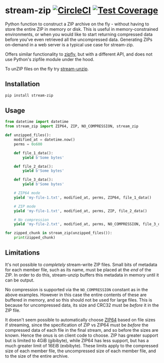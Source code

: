 # stream-zip [![CircleCI](https://circleci.com/gh/uktrade/stream-zip.svg?style=shield)](https://circleci.com/gh/uktrade/stream-zip) [![Test Coverage](https://api.codeclimate.com/v1/badges/80442ee55a1276e83b44/test_coverage)](https://codeclimate.com/github/uktrade/stream-zip/test_coverage)

Python function to construct a ZIP archive on the fly - without having to store the entire ZIP in memory or disk. This is useful in memory-constrained environments, or when you would like to start returning compressed data before you've even retrieved all the uncompressed data. Generating ZIPs on-demand in a web server is a typical use case for stream-zip.

Offers similar functionality to [zipfly](https://github.com/BuzonIO/zipfly), but with a different API, and does not use Python's zipfile module under the hood.

To unZIP files on the fly try [stream-unzip](https://github.com/uktrade/stream-unzip).


## Installation

```bash
pip install stream-zip
```


## Usage

```python
from datetime import datetime
from stream_zip import ZIP64, ZIP, NO_COMPRESSION, stream_zip

def unzipped_files():
    modified_at = datetime.now()
    perms = 0o600

    def file_1_data():
        yield b'Some bytes'

    def file_2_data():
        yield b'Some bytes'

    def file_3_data():
        yield b'Some bytes'

    # ZIP64 mode
    yield 'my-file-1.txt', modified_at, perms, ZIP64, file_1_data()

    # ZIP mode
    yield 'my-file-1.txt', modified_at, perms, ZIP, file_2_data()

    # No compression
    yield 'my-file-2.txt', modified_at, perms, NO_COMPRESSION, file_3_data()

for zipped_chunk in stream_zip(unzipped_files()):
    print(zipped_chunk)
```


## Limitations

It's not possible to _completely_ stream-write ZIP files. Small bits of metadata for each member file, such as its name, must be placed at the _end_ of the ZIP. In order to do this, stream-unzip buffers this metadata in memory until it can be output.

No compression is supported via the `NO_COMPRESSION` constant as in the above examples. However in this case the entire contents of these are buffered in memory, and so this should not be used for large files. This is because for uncompressed data, its size and CRC32 must be _before_ it in the ZIP file.

It doesn't seem possible to automatically choose [ZIP64](https://en.wikipedia.org/wiki/ZIP_(file_format)#ZIP64) based on file sizes if streaming, since the specification of ZIP vs ZIP64 must be _before_ the compressed data of each file in the final stream, and so before the sizes are known. Hence the onus is on client code to choose. ZIP has greater support but is limited to 4GiB (gibibyte), while ZIP64 has less support, but has a much greater limit of 16EiB (exbibyte). These limits apply to the compressed size of each member file, the uncompressed size of each member file, and to the size of the entire archive.
